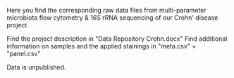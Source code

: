 Here you find the corresponding raw data files from multi-parameter microbiota flow cytometry & 16S rRNA sequencing of our Crohn' disease project

Find the project description in "Data Repository Crohn.docx"
Find additional information on samples and the applied stainings in "meta.csv" + "panel.csv"

Data is unpublished. 
